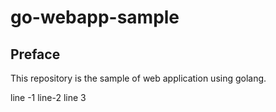 # go-webapp-sample



## Preface
This repository is the sample of web application using golang.

line -1
line-2
line 3
